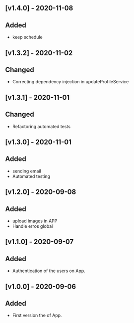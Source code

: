 ## [v1.4.0] - 2020-11-08

## Added

+ keep schedule

## [v1.3.2] - 2020-11-02

## Changed

+ Correcting dependency injection in updateProfileService

## [v1.3.1] - 2020-11-01

## Changed

+ Refactoring automated tests

## [v1.3.0] - 2020-11-01

## Added

+ sending email
+ Automated testing

## [v1.2.0] - 2020-09-08

## Added

+ upload images in APP
+ Handle erros global

## [v1.1.0] - 2020-09-07

## Added

+ Authentication of the users on App.

## [v1.0.0] - 2020-09-06

## Added

+ First version the of App.
